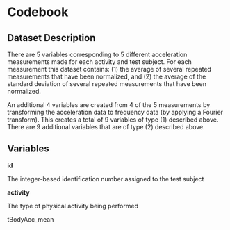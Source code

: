 Codebook
========

## Dataset Description

There are 5 variables corresponding to 5 different acceleration measurements made for each activity and test subject. For each measurement this dataset contains: (1) the average of several repeated measurements that have been normalized, and (2) the average of the standard deviation of several repeated measurements that have been normalized.

An additional 4 variables are created from 4 of the 5 measurements by transforming the acceleration data to frequency data (by applying a Fourier transform). This creates a total of 9 variables of type (1) described above. There are 9 additional variables that are of type (2) described above.

## Variables

__id__ 

The integer-based identification number assigned to the test subject

__activity__ 

The type of physical activity being performed

tBodyAcc_mean

